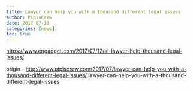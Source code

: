 ```yaml
---
title: Lawyer can help you with a thousand different legal issues
author: PipisCrew
date: 2017-07-13
categories: [news]
toc: true
---
```


https://www.engadget.com/2017/07/12/ai-lawyer-help-thousand-legal-issues/

origin - http://www.pipiscrew.com/2017/07/lawyer-can-help-you-with-a-thousand-different-legal-issues/ lawyer-can-help-you-with-a-thousand-different-legal-issues